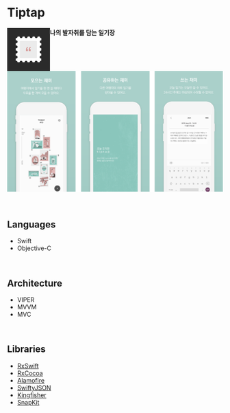 Tiptap
=====

<img align="left" width="100" height="100" src="./picture/appIcon.png"/> **나의 발자취를 담는 일기장**

<br/>

![screenshot](./picture/5.png)

<br/>

## Languages

* Swift
* Objective-C

<br/>

## Architecture

- VIPER
- MVVM
- MVC

<br/>

## Libraries

- [RxSwift](https://github.com/ReactiveX/RxSwift) 
- [RxCocoa](https://github.com/ReactiveX/RxSwift/tree/master/RxCocoa) 
- [Alamofire](https://github.com/Alamofire/Alamofire) 
- [SwiftyJSON](https://github.com/SwiftyJSON/SwiftyJSON) 
- [Kingfisher](https://github.com/onevcat/Kingfisher) 
- [SnapKit](https://github.com/SnapKit/SnapKit) 
